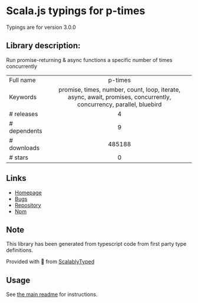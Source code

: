 
# Scala.js typings for p-times

Typings are for version 3.0.0

## Library description:
Run promise-returning & async functions a specific number of times concurrently

|                    |                 |
| ------------------ | :-------------: |
| Full name          | p-times |
| Keywords           | promise, times, number, count, loop, iterate, async, await, promises, concurrently, concurrency, parallel, bluebird |
| # releases         | 4 |
| # dependents       | 9 |
| # downloads        | 485188 |
| # stars            | 0 |

## Links
- [Homepage](https://github.com/sindresorhus/p-times#readme)
- [Bugs](https://github.com/sindresorhus/p-times/issues)
- [Repository](https://github.com/sindresorhus/p-times)
- [Npm](https://www.npmjs.com/package/p-times)
    


## Note
This library has been generated from typescript code from first party type definitions.

Provided with :purple_heart: from [ScalablyTyped](https://github.com/oyvindberg/ScalablyTyped)

## Usage
See [the main readme](../../readme.md) for instructions.


